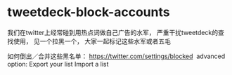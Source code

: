 # tweetdeck-block-accounts
我们在twitter上经常碰到用热点词做自己广告的水军， 严重干扰tweetdeck的查找使用， 见一个拉黑一个， 大家一起标记这些水军或者五毛

如何倒出／合并这些黑名单：
https://twitter.com/settings/blocked
  advanced option:
    Export your list
    Import a list
